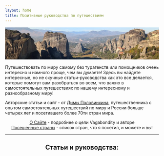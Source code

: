 ```yaml
---
layout: home
title: Позитивные руководства по путешествиям
---
```


![Meteora in Greece](pictures/meteora_main.webp)

Путешествовать по миру самому без турагенств или помощников очень интересно и намного проще, чем вы думаете! Здесь вы найдете интересные, но не скучные статьи-руководства как это все делается, которые помогут вам разобраться во всем, что важно в самостоятельных путешествиях по нашему интересному и разнообразному миру!

Авторские статьи и сайт - от <a href="https://t.me/polovinkin">Димы Половинкина</a>, путешественника с опытом самостоятельных путешествий по миру и России больше четырех лет и посетившего более 70ти стран мира.

<div align="center">
<a href="about">О Сайте</a> - подробнее о цели Vagabondity и авторе<br>
<a href="countries">Посещенные страны</a> - список стран, что я посетил, и можете и вы!
</div>


---
<div align="center">
<h2>Статьи и руководства:</h2>
</div>